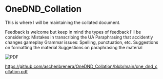# OneDND_Collation
This is where I will be maintaining the collated document.

Feedback is welcome but keep in mind the types of feedback I'll be considering:
Mistakes in transcribing the UA
Paraphrasing that accidently changes gameplay
Grammar issues: Spelling, punctuation, etc.
Suggestions on formatting the material
Suggestions on paraphrasing the material


![PDF]([one_dnd_collation.pdf](https://github.com/aschenbrenera/OneDND_Collation/blob/main/one_dnd_collation.pdf))

https://github.com/aschenbrenera/OneDND_Collation/blob/main/one_dnd_collation.pdf
